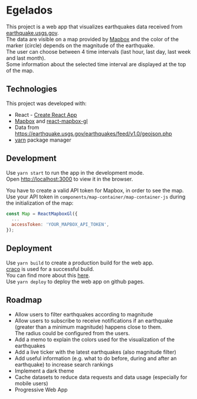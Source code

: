 # Egelados

This project is a web app that visualizes earthquakes data received from [earthquake.usgs.gov](https://earthquake.usgs.gov/).\
The data are visible on a map provided by [Mapbox](https://www.mapbox.com/) and the color of the marker (circle) depends on the magnitude of the earthquake.\
The user can choose between 4 time intervals (last hour, last day, last week and last month).\
Some information about the selected time interval are displayed at the top of the map.

## Technologies

This project was developed with:
- React -  [Create React App](https://github.com/facebook/create-react-app)
- [Mapbox](https://www.mapbox.com/) and [react-mapbox-gl](https://www.npmjs.com/package/react-mapbox-gl)
- Data from https://earthquake.usgs.gov/earthquakes/feed/v1.0/geojson.php
- [yarn](https://yarnpkg.com/) package manager

## Development

Use `yarn start` to run the app in the development mode.\
Open [http://localhost:3000](http://localhost:3000) to view it in the browser.

You have to create a valid API token for Mapbox, in order to see the map.\
Use your API token in `components/map-container/map-container-js` during the initialization of the map:
```js
const Map = ReactMapboxGl({
  ...
  accessToken: 'YOUR_MAPBOX_API_TOKEN',
});
```

## Deployment
Use `yarn build` to create a production build for the web app.\
[craco](https://www.npmjs.com/package/@craco/craco) is used for a successful build.\
You can find more about this [here](https://github.com/alex3165/react-mapbox-gl/issues/931).\
Use `yarn deploy` to deploy the web app on github pages.

## Roadmap
- Allow users to filter earthquakes according to magnitude
- Allow users to subscribe to receive notifications if an earthquake (greater than a minimum magnitude) happens close to them.\
The radius could be configured from the users.
- Add a memo to explain the colors used for the visualization of the earthquakes
- Add a live ticker with the latest earthquakes (also magnitude filter)
- Add useful information (e.g. what to do before, during and after an earthquake) to increase search rankings
- Implement a dark theme
- Cache datasets to reduce data requests and data usage (especially for mobile users)
- Progressive Web App
